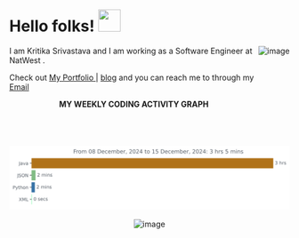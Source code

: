 # Hello folks! <img src="https://raw.githubusercontent.com/MartinHeinz/MartinHeinz/master/wave.gif" width="40" height="40"/>
<img align="right" height="180px" src="https://gifdb.com/images/high/working-from-home-wfh-typing-chill-cute-girl-msxwscza2x9utvaa.gif" alt="image" />
<p align="left">
 
I am Kritika Srivastava and I am working as a Software Engineer at NatWest . 

Check out [My Portfolio ](https://kritika-srivastava.github.io/) | [blog](https://kritika-srivastava.github.io/Personal-Blog/) and you can reach me to through my [Email](kritika.s1408@gmail.com)
&nbsp;

 <p align="center">
 <b>
  MY WEEKLY CODING ACTIVITY GRAPH
  </b>
</p>


<p align="center">
<img src=https://github.com/kritika-srivastava/kritika-srivastava/blob/master/images/stat.svg alt="image"/>
</p>


<p align="center">
<img src="https://komarev.com/ghpvc/?username=kritika-srivastava&color=green" alt="image" />
 </p>

